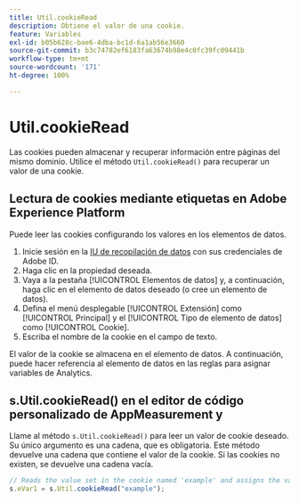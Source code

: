 ```yaml
---
title: Util.cookieRead
description: Obtiene el valor de una cookie.
feature: Variables
exl-id: b05b628c-bae6-4dba-bc1d-6a1ab56e3660
source-git-commit: b3c74782ef6183fa63674b98e4c0fc39fc09441b
workflow-type: tm+mt
source-wordcount: '171'
ht-degree: 100%

---
```


# Util.cookieRead

Las cookies pueden almacenar y recuperar información entre páginas del mismo dominio. Utilice el método `Util.cookieRead()` para recuperar un valor de una cookie.

## Lectura de cookies mediante etiquetas en Adobe Experience Platform

Puede leer las cookies configurando los valores en los elementos de datos.

1. Inicie sesión en la [IU de recopilación de datos](https://experience.adobe.com/data-collection) con sus credenciales de Adobe ID.
2. Haga clic en la propiedad deseada.
3. Vaya a la pestaña [!UICONTROL Elementos de datos] y, a continuación, haga clic en el elemento de datos deseado (o cree un elemento de datos).
4. Defina el menú desplegable [!UICONTROL Extensión] como [!UICONTROL Principal] y el [!UICONTROL Tipo de elemento de datos] como [!UICONTROL Cookie].
5. Escriba el nombre de la cookie en el campo de texto.

El valor de la cookie se almacena en el elemento de datos. A continuación, puede hacer referencia al elemento de datos en las reglas para asignar variables de Analytics.

## s.Util.cookieRead() en el editor de código personalizado de AppMeasurement y 

Llame al método `s.Util.cookieRead()` para leer un valor de cookie deseado. Su único argumento es una cadena, que es obligatoria. Este método devuelve una cadena que contiene el valor de la cookie. Si las cookies no existen, se devuelve una cadena vacía.

```js
// Reads the value set in the cookie named 'example' and assigns the value to eVar1
s.eVar1 = s.Util.cookieRead("example");
```
